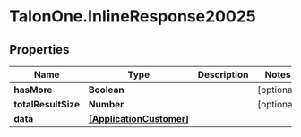 # TalonOne.InlineResponse20025

## Properties

Name | Type | Description | Notes
------------ | ------------- | ------------- | -------------
**hasMore** | **Boolean** |  | [optional] 
**totalResultSize** | **Number** |  | [optional] 
**data** | [**[ApplicationCustomer]**](ApplicationCustomer.md) |  | 


